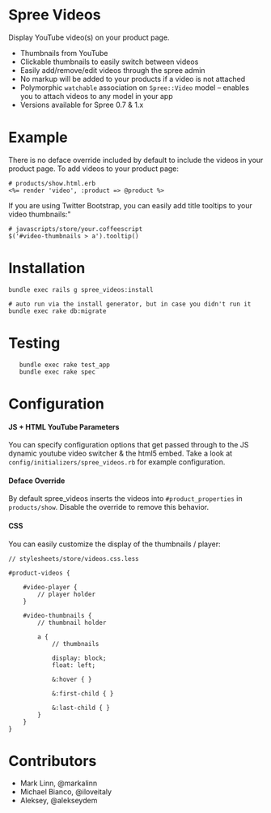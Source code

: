 Spree Videos
===========

Display YouTube video(s) on your product page.

* Thumbnails from YouTube
* Clickable thumbnails to easily switch between videos
* Easily add/remove/edit videos through the spree admin
* No markup will be added to your products if a video is not attached
* Polymorphic `watchable` association on `Spree::Video` model – enables you to attach videos to any model in your app
* Versions available for Spree 0.7 & 1.x

Example
=======
There is no deface override included by default to include the videos in your product page. To add videos to your product page:

	# products/show.html.erb
	<%= render 'video', :product => @product %>

If you are using Twitter Bootstrap, you can easily add title tooltips to your video thumbnails:"

	# javascripts/store/your.coffeescript
	$('#video-thumbnails > a').tooltip()

Installation
============

	bundle exec rails g spree_videos:install

	# auto run via the install generator, but in case you didn't run it
	bundle exec rake db:migrate

Testing
=======

       bundle exec rake test_app
       bundle exec rake spec

Configuration
=============
#### JS + HTML YouTube Parameters

You can specify configuration options that get passed through to the JS dynamic youtube video switcher & the html5 embed. Take a look at `config/initializers/spree_videos.rb` for example configuration.

#### Deface Override

By default spree_videos inserts the videos into `#product_properties` in `products/show`. Disable the override to remove this behavior.

#### CSS
You can easily customize the display of the thumbnails / player:

	// stylesheets/store/videos.css.less

	#product-videos {

		#video-player {
			// player holder
		}

		#video-thumbnails {
			// thumbnail holder

			a {
				// thumbnails

				display: block;
				float: left;

				&:hover { }

				&:first-child { }

				&:last-child { }
			}
		}
	}

Contributors
============
* Mark Linn, @markalinn
* Michael Bianco, @iloveitaly
* Aleksey, @alekseydem
